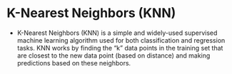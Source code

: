 # K-Nearest Neighbors (KNN)

* K-Nearest Neighbors (KNN) is a simple and widely-used supervised machine learning algorithm used for both classification and   regression        tasks. KNN works by finding the “k” data points in the training set that are closest to the new data point (based on  distance) and making predictions based on these neighbors.